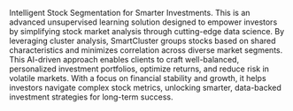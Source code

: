 Intelligent Stock Segmentation for Smarter Investments.
This is an advanced unsupervised learning solution designed to empower investors by simplifying stock market analysis through cutting-edge data science. By leveraging cluster analysis, SmartCluster groups stocks based on shared characteristics and minimizes correlation across diverse market segments. This AI-driven approach enables clients to craft well-balanced, personalized investment portfolios, optimize returns, and reduce risk in volatile markets. With a focus on financial stability and growth, it helps investors navigate complex stock metrics, unlocking smarter, data-backed investment strategies for long-term success.
